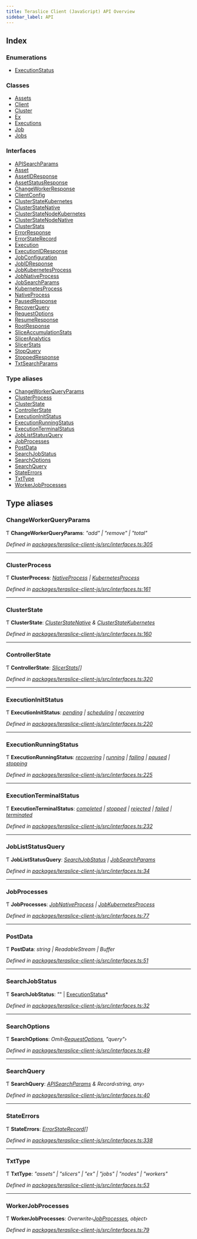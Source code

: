 ```yaml
---
title: Teraslice Client (JavaScript) API Overview
sidebar_label: API
---
```


## Index

### Enumerations

* [ExecutionStatus](enums/executionstatus.md)

### Classes

* [Assets](classes/assets.md)
* [Client](classes/client.md)
* [Cluster](classes/cluster.md)
* [Ex](classes/ex.md)
* [Executions](classes/executions.md)
* [Job](classes/job.md)
* [Jobs](classes/jobs.md)

### Interfaces

* [APISearchParams](interfaces/apisearchparams.md)
* [Asset](interfaces/asset.md)
* [AssetIDResponse](interfaces/assetidresponse.md)
* [AssetStatusResponse](interfaces/assetstatusresponse.md)
* [ChangeWorkerResponse](interfaces/changeworkerresponse.md)
* [ClientConfig](interfaces/clientconfig.md)
* [ClusterStateKubernetes](interfaces/clusterstatekubernetes.md)
* [ClusterStateNative](interfaces/clusterstatenative.md)
* [ClusterStateNodeKubernetes](interfaces/clusterstatenodekubernetes.md)
* [ClusterStateNodeNative](interfaces/clusterstatenodenative.md)
* [ClusterStats](interfaces/clusterstats.md)
* [ErrorResponse](interfaces/errorresponse.md)
* [ErrorStateRecord](interfaces/errorstaterecord.md)
* [Execution](interfaces/execution.md)
* [ExecutionIDResponse](interfaces/executionidresponse.md)
* [JobConfiguration](interfaces/jobconfiguration.md)
* [JobIDResponse](interfaces/jobidresponse.md)
* [JobKubernetesProcess](interfaces/jobkubernetesprocess.md)
* [JobNativeProcess](interfaces/jobnativeprocess.md)
* [JobSearchParams](interfaces/jobsearchparams.md)
* [KubernetesProcess](interfaces/kubernetesprocess.md)
* [NativeProcess](interfaces/nativeprocess.md)
* [PausedResponse](interfaces/pausedresponse.md)
* [RecoverQuery](interfaces/recoverquery.md)
* [RequestOptions](interfaces/requestoptions.md)
* [ResumeResponse](interfaces/resumeresponse.md)
* [RootResponse](interfaces/rootresponse.md)
* [SliceAccumulationStats](interfaces/sliceaccumulationstats.md)
* [SlicerAnalytics](interfaces/sliceranalytics.md)
* [SlicerStats](interfaces/slicerstats.md)
* [StopQuery](interfaces/stopquery.md)
* [StoppedResponse](interfaces/stoppedresponse.md)
* [TxtSearchParams](interfaces/txtsearchparams.md)

### Type aliases

* [ChangeWorkerQueryParams](overview.md#changeworkerqueryparams)
* [ClusterProcess](overview.md#clusterprocess)
* [ClusterState](overview.md#clusterstate)
* [ControllerState](overview.md#controllerstate)
* [ExecutionInitStatus](overview.md#executioninitstatus)
* [ExecutionRunningStatus](overview.md#executionrunningstatus)
* [ExecutionTerminalStatus](overview.md#executionterminalstatus)
* [JobListStatusQuery](overview.md#jobliststatusquery)
* [JobProcesses](overview.md#jobprocesses)
* [PostData](overview.md#postdata)
* [SearchJobStatus](overview.md#searchjobstatus)
* [SearchOptions](overview.md#searchoptions)
* [SearchQuery](overview.md#searchquery)
* [StateErrors](overview.md#stateerrors)
* [TxtType](overview.md#txttype)
* [WorkerJobProcesses](overview.md#workerjobprocesses)

## Type aliases

###  ChangeWorkerQueryParams

Ƭ **ChangeWorkerQueryParams**: *"add" | "remove" | "total"*

*Defined in [packages/teraslice-client-js/src/interfaces.ts:305](https://github.com/terascope/teraslice/blob/f95bb5556/packages/teraslice-client-js/src/interfaces.ts#L305)*

___

###  ClusterProcess

Ƭ **ClusterProcess**: *[NativeProcess](interfaces/nativeprocess.md) | [KubernetesProcess](interfaces/kubernetesprocess.md)*

*Defined in [packages/teraslice-client-js/src/interfaces.ts:161](https://github.com/terascope/teraslice/blob/f95bb5556/packages/teraslice-client-js/src/interfaces.ts#L161)*

___

###  ClusterState

Ƭ **ClusterState**: *[ClusterStateNative](interfaces/clusterstatenative.md) & [ClusterStateKubernetes](interfaces/clusterstatekubernetes.md)*

*Defined in [packages/teraslice-client-js/src/interfaces.ts:160](https://github.com/terascope/teraslice/blob/f95bb5556/packages/teraslice-client-js/src/interfaces.ts#L160)*

___

###  ControllerState

Ƭ **ControllerState**: *[SlicerStats](interfaces/slicerstats.md)[]*

*Defined in [packages/teraslice-client-js/src/interfaces.ts:320](https://github.com/terascope/teraslice/blob/f95bb5556/packages/teraslice-client-js/src/interfaces.ts#L320)*

___

###  ExecutionInitStatus

Ƭ **ExecutionInitStatus**: *[pending](enums/executionstatus.md#pending) | [scheduling](enums/executionstatus.md#scheduling) | [recovering](enums/executionstatus.md#recovering)*

*Defined in [packages/teraslice-client-js/src/interfaces.ts:220](https://github.com/terascope/teraslice/blob/f95bb5556/packages/teraslice-client-js/src/interfaces.ts#L220)*

___

###  ExecutionRunningStatus

Ƭ **ExecutionRunningStatus**: *[recovering](enums/executionstatus.md#recovering) | [running](enums/executionstatus.md#running) | [failing](enums/executionstatus.md#failing) | [paused](enums/executionstatus.md#paused) | [stopping](enums/executionstatus.md#stopping)*

*Defined in [packages/teraslice-client-js/src/interfaces.ts:225](https://github.com/terascope/teraslice/blob/f95bb5556/packages/teraslice-client-js/src/interfaces.ts#L225)*

___

###  ExecutionTerminalStatus

Ƭ **ExecutionTerminalStatus**: *[completed](enums/executionstatus.md#completed) | [stopped](enums/executionstatus.md#stopped) | [rejected](enums/executionstatus.md#rejected) | [failed](enums/executionstatus.md#failed) | [terminated](enums/executionstatus.md#terminated)*

*Defined in [packages/teraslice-client-js/src/interfaces.ts:232](https://github.com/terascope/teraslice/blob/f95bb5556/packages/teraslice-client-js/src/interfaces.ts#L232)*

___

###  JobListStatusQuery

Ƭ **JobListStatusQuery**: *[SearchJobStatus](overview.md#searchjobstatus) | [JobSearchParams](interfaces/jobsearchparams.md)*

*Defined in [packages/teraslice-client-js/src/interfaces.ts:34](https://github.com/terascope/teraslice/blob/f95bb5556/packages/teraslice-client-js/src/interfaces.ts#L34)*

___

###  JobProcesses

Ƭ **JobProcesses**: *[JobNativeProcess](interfaces/jobnativeprocess.md) | [JobKubernetesProcess](interfaces/jobkubernetesprocess.md)*

*Defined in [packages/teraslice-client-js/src/interfaces.ts:77](https://github.com/terascope/teraslice/blob/f95bb5556/packages/teraslice-client-js/src/interfaces.ts#L77)*

___

###  PostData

Ƭ **PostData**: *string | ReadableStream | Buffer*

*Defined in [packages/teraslice-client-js/src/interfaces.ts:51](https://github.com/terascope/teraslice/blob/f95bb5556/packages/teraslice-client-js/src/interfaces.ts#L51)*

___

###  SearchJobStatus

Ƭ **SearchJobStatus**: *"*" | [ExecutionStatus](enums/executionstatus.md)*

*Defined in [packages/teraslice-client-js/src/interfaces.ts:32](https://github.com/terascope/teraslice/blob/f95bb5556/packages/teraslice-client-js/src/interfaces.ts#L32)*

___

###  SearchOptions

Ƭ **SearchOptions**: *Omit‹[RequestOptions](interfaces/requestoptions.md), "query"›*

*Defined in [packages/teraslice-client-js/src/interfaces.ts:49](https://github.com/terascope/teraslice/blob/f95bb5556/packages/teraslice-client-js/src/interfaces.ts#L49)*

___

###  SearchQuery

Ƭ **SearchQuery**: *[APISearchParams](interfaces/apisearchparams.md) & Record‹string, any›*

*Defined in [packages/teraslice-client-js/src/interfaces.ts:40](https://github.com/terascope/teraslice/blob/f95bb5556/packages/teraslice-client-js/src/interfaces.ts#L40)*

___

###  StateErrors

Ƭ **StateErrors**: *[ErrorStateRecord](interfaces/errorstaterecord.md)[]*

*Defined in [packages/teraslice-client-js/src/interfaces.ts:338](https://github.com/terascope/teraslice/blob/f95bb5556/packages/teraslice-client-js/src/interfaces.ts#L338)*

___

###  TxtType

Ƭ **TxtType**: *"assets" | "slicers" | "ex" | "jobs" | "nodes" | "workers"*

*Defined in [packages/teraslice-client-js/src/interfaces.ts:53](https://github.com/terascope/teraslice/blob/f95bb5556/packages/teraslice-client-js/src/interfaces.ts#L53)*

___

###  WorkerJobProcesses

Ƭ **WorkerJobProcesses**: *Overwrite‹[JobProcesses](overview.md#jobprocesses), object›*

*Defined in [packages/teraslice-client-js/src/interfaces.ts:79](https://github.com/terascope/teraslice/blob/f95bb5556/packages/teraslice-client-js/src/interfaces.ts#L79)*
